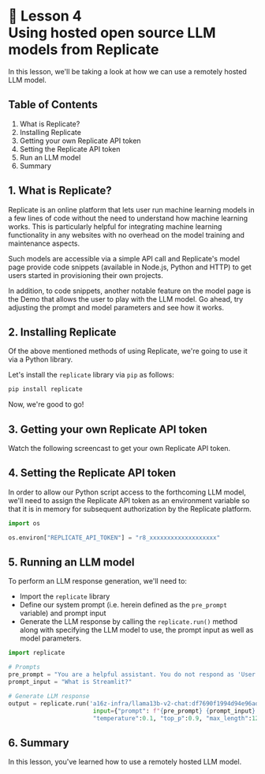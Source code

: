 # 📖 Lesson 4 <br> Using hosted open source LLM models from Replicate

In this lesson, we'll be taking a look at how we can use a remotely hosted LLM model.

## Table of Contents
1. What is Replicate?
2. Installing Replicate
3. Getting your own Replicate API token
4. Setting the Replicate API token
5. Run an LLM model
6. Summary

## 1. What is Replicate?

Replicate is an online platform that lets user run machine learning models in a few lines of code without the need to understand how machine learning works. This is particularly helpful for integrating machine learning functionality in any websites with no overhead on the model training and maintenance aspects. 


Such models are accessible via a simple API call and Replicate's model page provide code snippets (available in Node.js, Python and HTTP) to get users started in provisioning their own projects.



In addition, to code snippets, another notable feature on the model page is the Demo that allows the user to play with the LLM model. Go ahead, try adjusting the prompt and model parameters and see how it works.



## 2. Installing Replicate

Of the above mentioned methods of using Replicate, we're going to use it via a Python library. 

Let's install the `replicate` library via `pip` as follows:

```Python
pip install replicate
```

Now, we're good to go!

## 3. Getting your own Replicate API token

Watch the following screencast to get your own Replicate API token.


## 4. Setting the Replicate API token

In order to allow our Python script access to the forthcoming LLM model, we'll need to assign the Replicate API token as an environment variable so that it is in memory for subsequent authorization by the Replicate platform.

```Python
import os

os.environ["REPLICATE_API_TOKEN"] = "r8_xxxxxxxxxxxxxxxxxxx"
```

## 5. Running an LLM model

To perform an LLM response generation, we'll need to:
- Import the `replicate` library
- Define our system prompt (i.e. herein defined as the `pre_prompt` variable) and prompt input
- Generate the LLM response by calling the `replicate.run()` method along with specifying the LLM model to use, the prompt input as well as model parameters.

```Python
import replicate

# Prompts
pre_prompt = "You are a helpful assistant. You do not respond as 'User' or pretend to be 'User'. You only respond once as 'Assistant'."
prompt_input = "What is Streamlit?"

# Generate LLM response
output = replicate.run('a16z-infra/llama13b-v2-chat:df7690f1994d94e96ad9d568eac121aecf50684a0b0963b25a41cc40061269e5', # LLM model
                        input={"prompt": f"{pre_prompt} {prompt_input} Assistant: ", # Prompts
                        "temperature":0.1, "top_p":0.9, "max_length":128, "repetition_penalty":1})  # Model parameters
```

## 6. Summary

In this lesson, you've learned how to use a remotely hosted LLM model.

